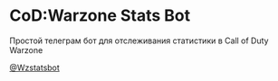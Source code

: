 # CoD:Warzone Stats Bot
Простой телеграм бот для отслеживания статистики в Call of Duty Warzone

[@Wzstatsbot](https://t.me/Wzstatsbot)
